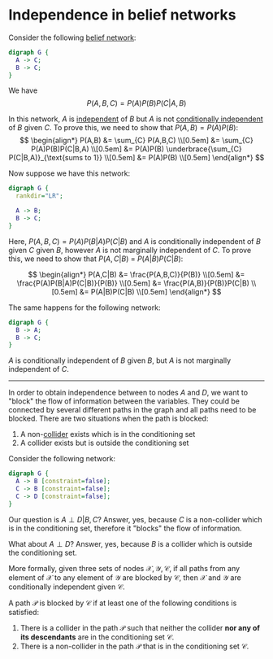 # Independence in belief networks

Consider the following [belief network](202210131116):

```dot
digraph G {
  A -> C;
  B -> C;
}
```

We have
$$
P(A,B,C) = P(A)P(B)P(C|A,B)
$$

In this network, $A$ is [independent](202210071208) of $B$ but $A$ is not
[conditionally independent](202210071218) of $B$ given $C$. To prove this, we
need to show that $P(A,B) = P(A)P(B)$:
$$
\begin{align*}
P(A,B) &= \sum_{C} P(A,B,C) \\[0.5em]
&= \sum_{C} P(A)P(B)P(C|B,A) \\[0.5em]
&= P(A)P(B) \underbrace{\sum_{C} P(C|B,A)}_{\text{sums to 1}} \\[0.5em]
&= P(A)P(B) \\[0.5em]
\end{align*}
$$

Now suppose we have this network:

```dot
digraph G {
  rankdir="LR";

  A -> B;
  B -> C;
}
```

Here, $P(A,B,C) = P(A)P(B|A)P(C|B)$ and $A$ is conditionally independent of $B$
given $C$ given $B$, however $A$ is not marginally independent of $C$. To prove
this, we need to show that $P(A,C|B)$ = $P(A|B)P(C|B)$: 

$$
\begin{align*}
P(A,C|B) &= \frac{P(A,B,C)}{P(B)} \\[0.5em]
&= \frac{P(A)P(B|A)P(C|B)}{P(B)} \\[0.5em]
&= \frac{P(A,B)}{P(B)}P(C|B) \\[0.5em]
&= P(A|B)P(C|B) \\[0.5em]
\end{align*}
$$

The same happens for the following network:

```dot
digraph G {
  B -> A;
  B -> C;
}
```

$A$ is conditionally independent of $B$ given $B$, but $A$ is not marginally
independent of $C$.

---

In order to obtain independence between to nodes $A$ and $D$, we want to "block"
the flow of information between the variables. They could be connected by
several different paths in the graph and all paths need to be blocked. There are
two situations when the path is blocked:

1. A non-[collider](202210131227) exists which is in the conditioning set
2. A collider exists but is outside the conditioning set

Consider the following network:

```dot
digraph G {
  A -> B [constraint=false];
  C -> B [constraint=false];
  C -> D [constraint=false];
}
```

Our question is $A \perp D | B, C$? Answer, yes, because $C$ is a non-collider
which is in the conditioning set, therefore it "blocks" the flow of information.

What about $A \perp D$? Answer, yes, because $B$ is a collider which is outside
the conditioning set.

More formally, given three sets of nodes $\mathcal{X}, \mathcal{Y},
\mathcal{C}$, if all paths from any element of $\mathcal{X}$ to any element of
$\mathcal{Y}$ are blocked by $\mathcal{C}$, then $\mathcal{X}$ and $\mathcal{Y}$
are conditionally independent given $\mathcal{C}$.

A path $\mathcal{P}$ is blocked by $\mathcal{C}$ if at least one of the
following conditions is satisfied:

1. There is a collider in the path $\mathcal{P}$ such that neither the collider
   **nor any of its descendants** are in the conditioning set $\mathcal{C}$.
2. There is a non-collider in the path $\mathcal{P}$ that is in the conditioning
   set $\mathcal{C}$.
